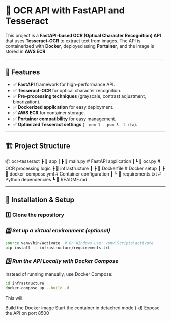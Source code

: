 # 📝 OCR API with FastAPI and Tesseract

This project is a **FastAPI-based OCR (Optical Character Recognition) API** that uses **Tesseract-OCR** to extract text from images. The API is containerized with **Docker**, deployed using **Portainer**, and the image is stored in **AWS ECR**.

---

## 🚀 Features

- ✅ **FastAPI** framework for high-performance API.
- ✅ **Tesseract-OCR** for optical character recognition.
- ✅ **Pre-processing techniques** (grayscale, contrast adjustment, binarization).
- ✅ **Dockerized application** for easy deployment.
- ✅ **AWS ECR** for container storage.
- ✅ **Portainer compatibility** for easy management.
- ✅ **Optimized Tesseract settings** (`--oem 1 --psm 3 -l ita`).

---

## 🏗️ Project Structure

📦 ocr-tesseract
┣ 📂 app
┃┣ 📜 main.py # FastAPI application
┃┗ 📜 ocr.py # OCR processing logic
┣ 📂 infrastructure
┃ ┣ 📜 Dockerfile # Docker setup
┃ ┣ 📜 docker-compose.yml # Container configuration
┃ ┗ 📜 requirements.txt # Python dependencies
┗ 📜 README.md

---

## 🔧 Installation & Setup

### **1️⃣ Clone the repository**

### _2️⃣ Set up a virtual environment (optional)_

```bash python3 -m venv venv
source venv/bin/activate  # On Windows use: venv\Scripts\activate
pip install -r infrastructure/requirements.txt
```

### **_3️⃣ Run the API Locally with Docker Compose_**

Instead of running manually, use Docker Compose:

```bash
cd infrastructure
docker-compose up --build -d
```

This will:

Build the Docker image
Start the container in detached mode (-d)
Expose the API on port 8500
